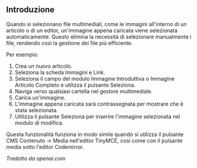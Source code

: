 <!-- Filename: J5.x:Add_a_class_selector_to_the_create_link_dialog / Display title: Seleziona Ultimo File -->

## Introduzione

Quando si selezionano file multimediali, come le immagini all'interno di un articolo o di un editor, un'immagine appena caricata viene selezionata automaticamente. Questo elimina la necessità di selezionare manualmente i file, rendendo così la gestione dei file più efficiente.

Per esempio:

1. Crea un nuovo articolo.  
2. Seleziona la scheda Immagini e Link.  
3. Seleziona il campo del modulo Immagine Introduttiva o Immagine Articolo Completo e utilizza il pulsante Seleziona.  
3. Naviga verso qualsiasi cartella nel gestore multimediale.  
4. Carica un'immagine.  
5. L'immagine appena caricata sarà contrassegnata per mostrare che è stata selezionata.  
6. Utilizza il pulsante Seleziona per inserire l'immagine selezionata nel modulo di modifica.

Questa funzionalità funziona in modo simile quando si utilizza il pulsante CMS Contenuto -> Media nell'editor TinyMCE, così come con il pulsante media sotto l'editor Codemirror.

*Tradotto da openai.com*

